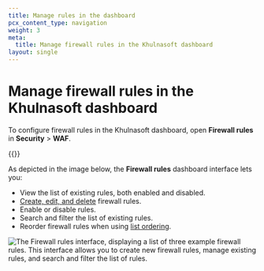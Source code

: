 ```yaml
---
title: Manage rules in the dashboard
pcx_content_type: navigation
weight: 3
meta:
  title: Manage firewall rules in the Khulnasoft dashboard
layout: single
---
```


# Manage firewall rules in the Khulnasoft dashboard

To configure firewall rules in the Khulnasoft dashboard, open **Firewall rules** in **Security** > **WAF**.

{{<render file="_deprecation-notice.md">}}

As depicted in the image below, the **Firewall rules** dashboard interface lets you:

* View the list of existing rules, both enabled and disabled.
* [Create, edit, and delete](/firewall/cf-dashboard/create-edit-delete-rules/) firewall rules.
* Enable or disable rules.
* Search and filter the list of existing rules.
* Reorder firewall rules when using [list ordering](/firewall/cf-firewall-rules/order-priority/#managing-rule-evaluation-by-list-order).

![The Firewall rules interface, displaying a list of three example firewall rules. This interface allows you to create new firewall rules, manage existing rules, and search and filter the list of rules.](/images/firewall/cf-firewall-rules-panel.png)
